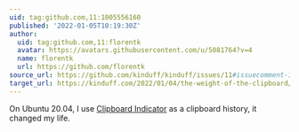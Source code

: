 ```yaml
---
uid: tag:github.com,11:1005556160
published: '2022-01-05T10:19:30Z'
author:
  uid: tag:github.com,11:florentk
  avatar: https://avatars.githubusercontent.com/u/5081764?v=4
  name: florentk
  url: https://github.com/florentk
source_url: https://github.com/kinduff/kinduff/issues/11#issuecomment-1005556160
target_url: https://kinduff.com/2022/01/04/the-weight-of-the-clipboard/
---
```


On Ubuntu 20.04, I use [Clipboard Indicator](https://extensions.gnome.org/extension/779/clipboard-indicator/) as a clipboard history, it changed my life.